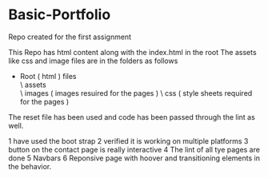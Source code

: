 # Basic-Portfolio
Repo created for the first assignment

This Repo has html content along with the index.html in the root
The assets like css and image files are in the folders as follows 

- Root ( html ) files 
 \
  \ assets \
           \ images ( images resuired for the pages ) 
           \ css ( style sheets required for the pages ) 
           
           
The reset file has been used and code has been passed through the lint as well. 


1 have used the boot strap 
2 verified it is working on multiple platforms 
3 button on the contact page is really interactive
4 The lint of all tye pages are done
5 Navbars 
6 Reponsive page with hoover and transitioning elements in the behavior.
